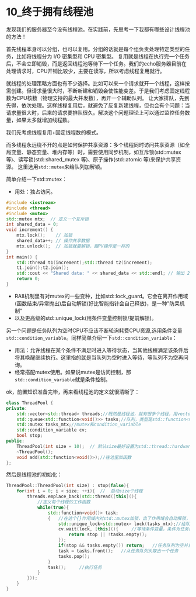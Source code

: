 # 10_终于拥有线程池

发现我们的服务器至今没有线程池。在实践前，先思考一下我都有哪些设计线程池的方法！

首先线程本身可以分组，也可以复用。分组的话就是每个组负责处理特定类型的任务，比如将线程分为 I/O 密集型和 CPU 密集型。
复用就是线程在执行完一个任务后，不会立即销毁，而是返回线程池等待下一个任务。我们的echo服务器目前在处理请求时，CPU开销比较少，主要在读写，所以考虑线程复用就行。

就线程的处理策略方面也有不少选择。比如可以来一个请求就开一个线程，这样按需创建。但请求量很大时，不断新建和销毁会使性能变差。于是我们考虑固定线程数为CPU核数（物理支持的最大并发数），再开一个辅助队列。
让大家排队，先到先得，依次处理。这样线程复用后，就避免了反复新建线程，但也会有个问题：当请求量很大时，后来的请求要排队很久。解决这个问题理论上可以通过监控任务数量，如果太多就增加线程数。

我们先考虑线程复用+固定线程数的模式。

而多线程永远绕不开的点是如何保护共享资源：多个线程同时访问共享资源（如全局变量、静态变量、堆内存等）时，需要使用同步机制，如互斥锁(std::mutex 等)、读写锁(std::shared_mutex 等)、原子操作(std::atomic 等)来保护共享资源。
这里选用`std::mutex`来给队列加解锁。

简单介绍一下std::mutex：

- 用处：独占访问。
```cpp
#include <iostream>
#include <thread>
#include <mutex>
std::mutex mtx;  // 定义一个互斥锁
int shared_data = 0;
void increment() {
    mtx.lock();    // 加锁
    shared_data++; // 操作共享数据
    mtx.unlock();  // 加锁就要解锁，跟PV操作是一样的
}
int main() {
    std::thread t1(increment);std::thread t2(increment);
    t1.join();t2.join();
    std::cout << "Shared data: " << shared_data << std::endl; // 输出 2
    return 0;
}
```
- RAII机制里有对mutex的一些变种，比如std::lock_guard。它会在离开作用域(函数结束/异常抛出)后自动解锁(好比智能指针会自己释放)，是一种"防呆机制"
- 以及更高级的std::unique_lock(用条件变量控制锁/提前解锁)。

  
另一个问题是任务队列为空时CPU不应该不断轮询耗费CPU资源,选用条件变量`std::condition_variable`。同样简单介绍一下`std::condition_variable`：

- 用法：允许线程在某个条件不满足时进入等待状态，当其他线程满足该条件后将其唤醒继续执行。这里指的就是当队列为空时进入等待，等队列不为空再问询。
- 经常搭配mutex使用。如果说mutex是访问控制，那`std::condition_variable`就是条件控制。

ok，前置知识准备完毕，再来看线程池的定义就很清晰了：
```cpp
class ThreadPool {
private:
    std::vector<std::thread> threads;//既然是线程池，就有很多个线程，用vector装
    std::queue<std::function<void()>> tasks;//队列，类型是std::function<void()>，因为得装处理函数
    std::mutex tasks_mtx;//mutex和condition_variable
    std::condition_variable cv;
    bool stop;
public:
    ThreadPool(int size = 10);  // 默认size最好设置为std::thread::hardware_concurrency()
    ~ThreadPool();
    void add(std::function<void()>);//往池里加函数
};
```

然后是线程池的初始化：
```cpp
ThreadPool::ThreadPool(int size) : stop(false){
    for(int i = 0; i < size; ++i){  //  启动size个线程
        threads.emplace_back(std::thread([this](){
            //定义每个线程的工作函数
            while(true){    
                std::function<void()> task;
                {   //在这个{}作用域内对std::mutex加锁，出了作用域会自动解锁，不需要调用unlock()
                    std::unique_lock<std::mutex> lock(tasks_mtx);//给队列加锁，防止同时有多个线程读写队列
                    cv.wait(lock, [this](){     //等待条件变量，条件为任务队列不为空或线程池停止
                        return stop || !tasks.empty();
                    });
                    if(stop && tasks.empty()) return;   //任务队列为空并且线程池停止，退出线程
                    task = tasks.front();   //从任务队列头取出一个任务
                    tasks.pop();
                }
                task();     //执行任务
            }
        }));
    }
}
```

